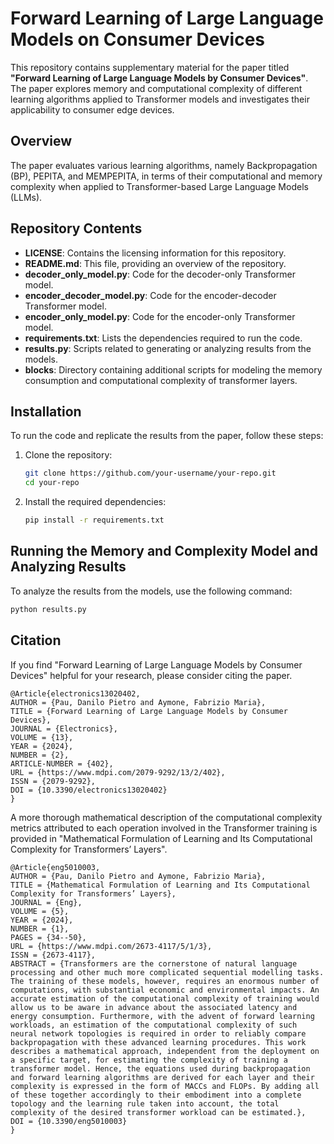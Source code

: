 # Forward Learning of Large Language Models on Consumer Devices

This repository contains supplementary material for the paper titled **"Forward Learning of Large Language Models by Consumer Devices"**. The paper explores memory and computational complexity of different learning algorithms applied to Transformer models and investigates their applicability to consumer edge devices.

## Overview

The paper evaluates various learning algorithms, namely Backpropagation (BP), PEPITA, and MEMPEPITA, in terms of their computational and memory complexity when applied to Transformer-based Large Language Models (LLMs).

## Repository Contents

- **LICENSE**: Contains the licensing information for this repository.
- **README.md**: This file, providing an overview of the repository.
- **decoder_only_model.py**: Code for the decoder-only Transformer model.
- **encoder_decoder_model.py**: Code for the encoder-decoder Transformer model.
- **encoder_only_model.py**: Code for the encoder-only Transformer model.
- **requirements.txt**: Lists the dependencies required to run the code.
- **results.py**: Scripts related to generating or analyzing results from the models.
- **blocks**: Directory containing additional scripts for modeling the memory consumption and computational complexity of transformer layers.

## Installation

To run the code and replicate the results from the paper, follow these steps:

1. Clone the repository:
    ```bash
    git clone https://github.com/your-username/your-repo.git
    cd your-repo
    ```

2. Install the required dependencies:
    ```bash
    pip install -r requirements.txt
    ```


## Running the Memory and Complexity Model and Analyzing Results

To analyze the results from the models, use the following command:

```bash
python results.py
```

## Citation
If you find "Forward Learning of Large Language Models by Consumer Devices" helpful for your research, please consider citing the paper.

```
@Article{electronics13020402,
AUTHOR = {Pau, Danilo Pietro and Aymone, Fabrizio Maria},
TITLE = {Forward Learning of Large Language Models by Consumer Devices},
JOURNAL = {Electronics},
VOLUME = {13},
YEAR = {2024},
NUMBER = {2},
ARTICLE-NUMBER = {402},
URL = {https://www.mdpi.com/2079-9292/13/2/402},
ISSN = {2079-9292},
DOI = {10.3390/electronics13020402}
}
```

A more thorough mathematical description of the computational complexity metrics attributed to each operation involved in the Transformer training is provided in "Mathematical Formulation of Learning and Its Computational Complexity for Transformers’ Layers".

```
@Article{eng5010003,
AUTHOR = {Pau, Danilo Pietro and Aymone, Fabrizio Maria},
TITLE = {Mathematical Formulation of Learning and Its Computational Complexity for Transformers’ Layers},
JOURNAL = {Eng},
VOLUME = {5},
YEAR = {2024},
NUMBER = {1},
PAGES = {34--50},
URL = {https://www.mdpi.com/2673-4117/5/1/3},
ISSN = {2673-4117},
ABSTRACT = {Transformers are the cornerstone of natural language processing and other much more complicated sequential modelling tasks. The training of these models, however, requires an enormous number of computations, with substantial economic and environmental impacts. An accurate estimation of the computational complexity of training would allow us to be aware in advance about the associated latency and energy consumption. Furthermore, with the advent of forward learning workloads, an estimation of the computational complexity of such neural network topologies is required in order to reliably compare backpropagation with these advanced learning procedures. This work describes a mathematical approach, independent from the deployment on a specific target, for estimating the complexity of training a transformer model. Hence, the equations used during backpropagation and forward learning algorithms are derived for each layer and their complexity is expressed in the form of MACCs and FLOPs. By adding all of these together accordingly to their embodiment into a complete topology and the learning rule taken into account, the total complexity of the desired transformer workload can be estimated.},
DOI = {10.3390/eng5010003}
}
```


